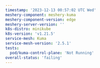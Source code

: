 ```yaml
---
timestamp: '2023-12-13 00:57:02 UTC Wed'
meshery-component: meshery-kuma
meshery-component-version: edge
meshery-server-version: ''
k8s-distro: minikube
k8s-version: 'v1.21.5'
service-mesh: Kuma
service-mesh-version: '2.5.1'
tests:
  pod/kuma-control-plane: 'Not Running'
overall-status: 'failing'
---
```

